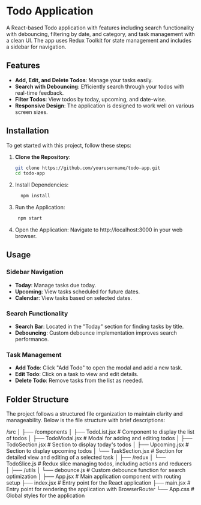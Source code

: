 # Todo Application

A React-based Todo application with features including search functionality with debouncing, filtering by date, and category, and task management with a clean UI. The app uses Redux Toolkit for state management and includes a sidebar for navigation.

## Features

- **Add, Edit, and Delete Todos**: Manage your tasks easily.
- **Search with Debouncing**: Efficiently search through your todos with real-time feedback.
- **Filter Todos**: View todos by today, upcoming, and date-wise.
- **Responsive Design**: The application is designed to work well on various screen sizes.

## Installation

To get started with this project, follow these steps:

1. **Clone the Repository**:
   ```bash
   git clone https://github.com/yourusername/todo-app.git
   cd todo-app


2. Install Dependencies:

   ```bash
     npm install

3. Run the Application:

    ```bash
     npm start


4. Open the Application:
    Navigate to http://localhost:3000 in your web browser.

## Usage

### Sidebar Navigation

- **Today**: Manage tasks due today.
- **Upcoming**: View tasks scheduled for future dates.
- **Calendar**: View tasks based on selected dates.

### Search Functionality

- **Search Bar**: Located in the "Today" section for finding tasks by title.
- **Debouncing**: Custom debounce implementation improves search performance.

### Task Management

- **Add Todo**: Click "Add Todo" to open the modal and add a new task.
- **Edit Todo**: Click on a task to view and edit details.
- **Delete Todo**: Remove tasks from the list as needed.


## Folder Structure

The project follows a structured file organization to maintain clarity and manageability. Below is the file structure with brief descriptions:


/src
│
├── /components
│ ├── TodoList.jsx # Component to display the list of todos
│ ├── TodoModal.jsx # Modal for adding and editing todos
│ ├── TodoSection.jsx # Section to display today's todos
│ ├── Upcoming.jsx # Section to display upcoming todos
│ └── TaskSection.jsx # Section for detailed view and editing of a selected task
│
├── /redux
│ └── TodoSlice.js # Redux slice managing todos, including actions and reducers
│
├── /utils
│ └── debounce.js # Custom debounce function for search optimization
│
├── App.jsx # Main application component with routing setup
├── index.jsx # Entry point for the React application
├── main.jsx # Entry point for rendering the application with BrowserRouter
└── App.css # Global styles for the application
